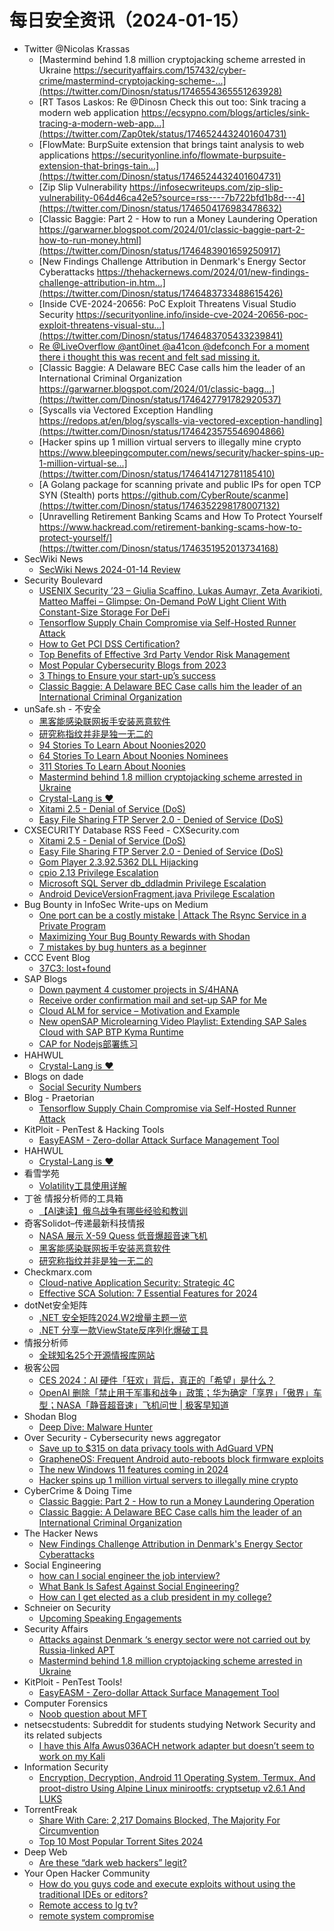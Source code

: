 # 每日安全资讯（2024-01-15）

- Twitter @Nicolas Krassas
  - [Mastermind behind 1.8 million cryptojacking scheme arrested in Ukraine https://securityaffairs.com/157432/cyber-crime/mastermind-cryptojacking-scheme-...](https://twitter.com/Dinosn/status/1746554365551263928)
  - [RT Tasos Laskos: Re @Dinosn Check this out too: Sink tracing a modern web application https://ecsypno.com/blogs/articles/sink-tracing-a-modern-web-app...](https://twitter.com/Zap0tek/status/1746524432401604731)
  - [FlowMate: BurpSuite extension that brings taint analysis to web applications https://securityonline.info/flowmate-burpsuite-extension-that-brings-tain...](https://twitter.com/Dinosn/status/1746524432401604731)
  - [Zip Slip Vulnerability https://infosecwriteups.com/zip-slip-vulnerability-064d46ca42e5?source=rss----7b722bfd1b8d---4](https://twitter.com/Dinosn/status/1746504176983478632)
  - [Classic Baggie: Part 2 - How to run a Money Laundering Operation https://garwarner.blogspot.com/2024/01/classic-baggie-part-2-how-to-run-money.html](https://twitter.com/Dinosn/status/1746483901659250917)
  - [New Findings Challenge Attribution in Denmark's Energy Sector Cyberattacks https://thehackernews.com/2024/01/new-findings-challenge-attribution-in.htm...](https://twitter.com/Dinosn/status/1746483733488615426)
  - [Inside CVE-2024-20656: PoC Exploit Threatens Visual Studio Security https://securityonline.info/inside-cve-2024-20656-poc-exploit-threatens-visual-stu...](https://twitter.com/Dinosn/status/1746483705433239841)
  - [Re @LiveOverflow @ant0inet @a41con @defconch For a moment there i thought this was recent and felt sad missing it.](https://twitter.com/Dinosn/status/1746298845896515617)
  - [Classic Baggie: A Delaware BEC Case calls him the leader of an International Criminal Organization https://garwarner.blogspot.com/2024/01/classic-bagg...](https://twitter.com/Dinosn/status/1746427791782920537)
  - [Syscalls via Vectored Exception Handling https://redops.at/en/blog/syscalls-via-vectored-exception-handling](https://twitter.com/Dinosn/status/1746423575546904866)
  - [Hacker spins up 1 million virtual servers to illegally mine crypto https://www.bleepingcomputer.com/news/security/hacker-spins-up-1-million-virtual-se...](https://twitter.com/Dinosn/status/1746414712781185410)
  - [A Golang package for scanning private and public IPs for open TCP SYN (Stealth) ports https://github.com/CyberRoute/scanme](https://twitter.com/Dinosn/status/1746352298178007132)
  - [Unravelling Retirement Banking Scams and How To Protect Yourself https://www.hackread.com/retirement-banking-scams-how-to-protect-yourself/](https://twitter.com/Dinosn/status/1746351952013734168)
- SecWiki News
  - [SecWiki News 2024-01-14 Review](http://www.sec-wiki.com/?2024-01-14)
- Security Boulevard
  - [USENIX Security ’23 – Giulia Scaffino, Lukas Aumayr, Zeta Avarikioti, Matteo Maffei – Glimpse: On-Demand PoW Light Client With Constant-Size Storage For DeFi](https://securityboulevard.com/2024/01/usenix-security-23-giulia-scaffino-lukas-aumayr-zeta-avarikioti-matteo-maffei-glimpse-on-demand-pow-light-client-with-constant-size-storage-for-defi/)
  - [Tensorflow Supply Chain Compromise via Self-Hosted Runner Attack](https://securityboulevard.com/2024/01/tensorflow-supply-chain-compromise-via-self-hosted-runner-attack/)
  - [How to Get PCI DSS Certification?](https://securityboulevard.com/2024/01/how-to-get-pci-dss-certification/)
  - [Top Benefits of Effective 3rd Party Vendor Risk Management](https://securityboulevard.com/2024/01/top-benefits-of-effective-3rd-party-vendor-risk-management/)
  - [Most Popular Cybersecurity Blogs from 2023](https://securityboulevard.com/2024/01/most-popular-cybersecurity-blogs-from-2023/)
  - [3 Things to Ensure your start-up’s success](https://securityboulevard.com/2024/01/3-things-to-ensure-your-start-ups-success/)
  - [Classic Baggie:  A Delaware BEC Case calls him the leader of an International Criminal Organization](https://securityboulevard.com/2024/01/classic-baggie-a-delaware-bec-case-calls-him-the-leader-of-an-international-criminal-organization/)
- unSafe.sh - 不安全
  - [黑客能感染联网扳手安装恶意软件](https://buaq.net/go-215295.html)
  - [研究称指纹并非是独一无二的](https://buaq.net/go-215296.html)
  - [94 Stories To Learn About Noonies2020](https://buaq.net/go-215304.html)
  - [64 Stories To Learn About Noonies Nominees](https://buaq.net/go-215302.html)
  - [311 Stories To Learn About Noonies](https://buaq.net/go-215303.html)
  - [Mastermind behind 1.8 million cryptojacking scheme arrested in Ukraine](https://buaq.net/go-215279.html)
  - [Crystal-Lang is ❤️](https://buaq.net/go-215297.html)
  - [Xitami 2.5 - Denial of Service (DoS)](https://buaq.net/go-215273.html)
  - [Easy File Sharing FTP Server 2.0 - Denied of Service (DoS)](https://buaq.net/go-215274.html)
- CXSECURITY Database RSS Feed - CXSecurity.com
  - [Xitami 2.5 - Denial of Service (DoS)](https://cxsecurity.com/issue/WLB-2024010055)
  - [Easy File Sharing FTP Server 2.0 - Denied of Service (DoS)](https://cxsecurity.com/issue/WLB-2024010054)
  - [Gom Player 2.3.92.5362 DLL Hijacking](https://cxsecurity.com/issue/WLB-2024010053)
  - [cpio 2.13 Privilege Escalation](https://cxsecurity.com/issue/WLB-2024010052)
  - [Microsoft SQL Server db_ddladmin Privilege Escalation](https://cxsecurity.com/issue/WLB-2024010051)
  - [Android DeviceVersionFragment.java Privilege Escalation](https://cxsecurity.com/issue/WLB-2024010050)
- Bug Bounty in InfoSec Write-ups on Medium
  - [One port can be a costly mistake | Attack The Rsync Service in a Private Program](https://infosecwriteups.com/one-port-can-be-a-costly-mistake-attack-the-rsync-service-in-a-private-program-cdbf9ecc650d?source=rss----7b722bfd1b8d--bug_bounty)
  - [Maximizing Your Bug Bounty Rewards with Shodan](https://infosecwriteups.com/maximizing-your-bug-bounty-rewards-with-shodan-c45ccc8c6d57?source=rss----7b722bfd1b8d--bug_bounty)
  - [7 mistakes by bug hunters as a beginner](https://infosecwriteups.com/7-mistakes-by-bug-hunters-as-a-beginner-7fda55c33f3a?source=rss----7b722bfd1b8d--bug_bounty)
- CCC Event Blog
  - [37C3: lost+found](https://events.ccc.de/2024/01/14/37c3-lost-found/)
- SAP Blogs
  - [Down payment 4 customer projects in S/4HANA](https://blogs.sap.com/2024/01/14/down-payment-4-customer-projects-in-s-4hana/)
  - [Receive order confirmation mail and set-up SAP for Me](https://blogs.sap.com/2024/01/14/receive-order-confirmation-mail-and-set-up-sap-for-me/)
  - [Cloud ALM for service – Motivation and Example](https://blogs.sap.com/2024/01/14/cloud-alm-for-service-motivation-and-example/)
  - [New openSAP Microlearning Video Playlist: Extending SAP Sales Cloud with SAP BTP Kyma Runtime](https://blogs.sap.com/2024/01/14/new-opensap-microlearning-video-playlist-extending-sap-sales-cloud-with-kyma/)
  - [CAP for Nodejs部署练习](https://blogs.sap.com/2024/01/14/cap-for-nodejs%e9%83%a8%e7%bd%b2%e7%bb%83%e4%b9%a0/)
- HAHWUL
  - [Crystal-Lang is ❤️](https://www.hahwul.com/2024/01/14/crystal-lang-is-love/)
- Blogs on dade
  - [Social Security Numbers](https://0xda.de/blog/2024/01/social-security-numbers/)
- Blog - Praetorian
  - [Tensorflow Supply Chain Compromise via Self-Hosted Runner Attack](https://www.praetorian.com/blog/tensorflow-supply-chain-compromise-via-self-hosted-runner-attack/)
- KitPloit - PenTest &amp; Hacking Tools
  - [EasyEASM - Zero-dollar Attack Surface Management Tool](http://www.kitploit.com/2024/01/easyeasm-zero-dollar-attack-surface.html)
- HAHWUL
  - [Crystal-Lang is ❤️](https://www.hahwul.com/2024/01/14/crystal-lang-is-love/)
- 看雪学苑
  - [Volatility工具使用详解](https://mp.weixin.qq.com/s?__biz=MjM5NTc2MDYxMw==&mid=2458535406&idx=1&sn=22df416fe6b67702eefc37e8f54ef260&chksm=b18d756486fafc72e9e00c02a949caeee69ae9a957c0cb8059b1c9c04700b321668ab768ec18&scene=58&subscene=0#rd)
- 丁爸 情报分析师的工具箱
  - [【AI速读】俄乌战争有哪些经验和教训](https://mp.weixin.qq.com/s?__biz=MzI2MTE0NTE3Mw==&mid=2651141667&idx=1&sn=8ea8db7109ffcdce782901d75c089273&chksm=f1af4119c6d8c80f91cbf35d4e2d193ed6f1033914ac7a387a339f8fbef0372f2a486b4a747f&scene=58&subscene=0#rd)
- 奇客Solidot–传递最新科技情报
  - [NASA 展示 X-59 Quess 低音爆超音速飞机](https://www.solidot.org/story?sid=77130)
  - [黑客能感染联网扳手安装恶意软件](https://www.solidot.org/story?sid=77129)
  - [研究称指纹并非是独一无二的](https://www.solidot.org/story?sid=77128)
- Checkmarx.com
  - [Cloud-native Application Security: Strategic 4C](https://checkmarx.com/appsec-knowledge-hub/code-to-cloud-security/cloud-native-application-security-strategic-4c/)
  - [Effective SCA Solution: 7 Essential Features for 2024](https://checkmarx.com/appsec-knowledge-hub/sca/effective-sca-solution-7-essential-features/)
- dotNet安全矩阵
  - [.NET 安全矩阵2024.W2增量主题一览](https://mp.weixin.qq.com/s?__biz=MzUyOTc3NTQ5MA==&mid=2247490300&idx=1&sn=2ecd7318f18e9db77a6b7edb82b31f80&chksm=fa5ab411cd2d3d076560bc02f37bf9cc2ef893f8da0ddcb92ba6999a5a4433e57deac36de038&scene=58&subscene=0#rd)
  - [.NET 分享一款ViewState反序列化爆破工具](https://mp.weixin.qq.com/s?__biz=MzUyOTc3NTQ5MA==&mid=2247490300&idx=2&sn=1240a3017dca5d26b2840e65c48277ee&chksm=fa5ab411cd2d3d0738f98f224287323f6ea167b36efb509946233a6c75454433e70296df4c2b&scene=58&subscene=0#rd)
- 情报分析师
  - [全球知名25个开源情报库网站](https://mp.weixin.qq.com/s?__biz=MzA3Mjc1MTkwOA==&mid=2650544072&idx=1&sn=a8961bbb1ab64d12edd05cb49b6ed249&chksm=87113983b066b0957cb73e0e0271a24f34c62bbebfb8e2cd83617fd7d80ea8e4a88417181411&scene=58&subscene=0#rd)
- 极客公园
  - [CES 2024：AI 硬件「狂欢」背后，真正的「希望」是什么？](https://mp.weixin.qq.com/s?__biz=MTMwNDMwODQ0MQ==&mid=2653031176&idx=1&sn=7da4d147970469b3f263c0a8564df8a1&chksm=7e5776be4920ffa83669bb5570b12b605711994daaf5ecd062ff6bb58812a0a18b96828a87c5&scene=58&subscene=0#rd)
  - [OpenAI 删除「禁止用于军事和战争」政策；华为确定「享界」「傲界」车型；NASA「静音超音速」飞机问世 | 极客早知道](https://mp.weixin.qq.com/s?__biz=MTMwNDMwODQ0MQ==&mid=2653031134&idx=1&sn=18903bc20849282cf33d0f5ca78bc180&chksm=7e5777684920fe7e455c1dcdaf881a8b12b2d3a15631e6519d3cd19cc4c333a93d2c86804b24&scene=58&subscene=0#rd)
- Shodan Blog
  - [Deep Dive: Malware Hunter](https://blog.shodan.io/deep-dive-malware-hunter/)
- Over Security - Cybersecurity news aggregator
  - [Save up to $315 on data privacy tools with AdGuard VPN](https://www.bleepingcomputer.com/news/security/save-up-to-315-on-data-privacy-tools-with-adguard-vpn/)
  - [GrapheneOS: Frequent Android auto-reboots block firmware exploits](https://www.bleepingcomputer.com/news/security/grapheneos-frequent-android-auto-reboots-block-firmware-exploits/)
  - [The new Windows 11 features coming in 2024](https://www.bleepingcomputer.com/news/microsoft/the-new-windows-11-features-coming-in-2024/)
  - [Hacker spins up 1 million virtual servers to illegally mine crypto](https://www.bleepingcomputer.com/news/security/hacker-spins-up-1-million-virtual-servers-to-illegally-mine-crypto/)
- CyberCrime & Doing Time
  - [Classic Baggie: Part 2 - How to run a Money Laundering Operation](https://garwarner.blogspot.com/2024/01/classic-baggie-part-2-how-to-run-money.html)
  - [Classic Baggie:  A Delaware BEC Case calls him the leader of an International Criminal Organization](https://garwarner.blogspot.com/2024/01/classic-baggie-delaware-bec-case-calls.html)
- The Hacker News
  - [New Findings Challenge Attribution in Denmark's Energy Sector Cyberattacks](https://thehackernews.com/2024/01/new-findings-challenge-attribution-in.html)
- Social Engineering
  - [how can I social engineer the job interview?](https://www.reddit.com/r/SocialEngineering/comments/196tuca/how_can_i_social_engineer_the_job_interview/)
  - [What Bank Is Safest Against Social Engineering?](https://www.reddit.com/r/SocialEngineering/comments/196gli8/what_bank_is_safest_against_social_engineering/)
  - [How can I get elected as a club president in my college?](https://www.reddit.com/r/SocialEngineering/comments/196mftj/how_can_i_get_elected_as_a_club_president_in_my/)
- Schneier on Security
  - [Upcoming Speaking Engagements](https://www.schneier.com/blog/archives/2024/01/upcoming-speaking-engagements-33.html)
- Security Affairs
  - [Attacks against Denmark ‘s energy sector were not carried out by Russia-linked APT](https://securityaffairs.com/157438/hacking/denmark-energy-sector-attacks-attribution.html)
  - [Mastermind behind 1.8 million cryptojacking scheme arrested in Ukraine](https://securityaffairs.com/157432/cyber-crime/mastermind-cryptojacking-scheme-arrested-ukraine.html)
- KitPloit - PenTest Tools!
  - [EasyEASM - Zero-dollar Attack Surface Management Tool](http://www.kitploit.com/2024/01/easyeasm-zero-dollar-attack-surface.html)
- Computer Forensics
  - [Noob question about MFT](https://www.reddit.com/r/computerforensics/comments/196rflg/noob_question_about_mft/)
- netsecstudents: Subreddit for students studying Network Security and its related subjects
  - [I have this Alfa Awus036ACH network adapter but doesn’t seem to work on my Kali](https://www.reddit.com/r/netsecstudents/comments/196qymb/i_have_this_alfa_awus036ach_network_adapter_but/)
- Information Security
  - [Encryption, Decryption, Android 11 Operating System, Termux, And proot-distro Using Alpine Linux minirootfs: cryptsetup v2.6.1 And LUKS](https://www.reddit.com/r/Information_Security/comments/19671kd/encryption_decryption_android_11_operating_system/)
- TorrentFreak
  - [Share With Care: 2,217 Domains Blocked, The Majority For Circumvention](https://torrentfreak.com/share-with-care-2217-pirate-domains-blocked-most-for-circumventing-blocking-240114/)
  - [Top 10 Most Popular Torrent Sites 2024](https://torrentfreak.com/top-torrent-sites/)
- Deep Web
  - [Are these “dark web hackers” legit?](https://www.reddit.com/r/deepweb/comments/196trhx/are_these_dark_web_hackers_legit/)
- Your Open Hacker Community
  - [How do you guys code and execute exploits without using the traditional IDEs or editors?](https://www.reddit.com/r/HowToHack/comments/196gxw1/how_do_you_guys_code_and_execute_exploits_without/)
  - [Remote access to lg tv?](https://www.reddit.com/r/HowToHack/comments/196n3xp/remote_access_to_lg_tv/)
  - [remote system compromise](https://www.reddit.com/r/HowToHack/comments/196odo1/remote_system_compromise/)
